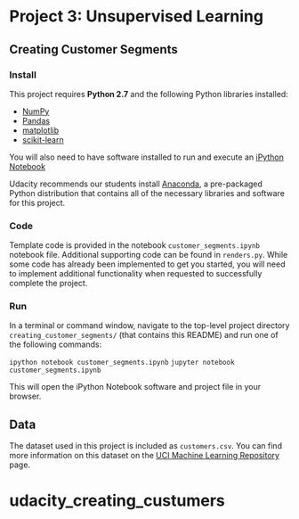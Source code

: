 # Project 3: Unsupervised Learning
## Creating Customer Segments

### Install

This project requires **Python 2.7** and the following Python libraries installed:

- [NumPy](http://www.numpy.org/)
- [Pandas](http://pandas.pydata.org)
- [matplotlib](http://matplotlib.org/)
- [scikit-learn](http://scikit-learn.org/stable/)

You will also need to have software installed to run and execute an [iPython Notebook](http://ipython.org/notebook.html)

Udacity recommends our students install [Anaconda](https://www.continuum.io/downloads), a pre-packaged Python distribution that contains all of the necessary libraries and software for this project. 

### Code

Template code is provided in the notebook `customer_segments.ipynb` notebook file. Additional supporting code can be found in `renders.py`. While some code has already been implemented to get you started, you will need to implement additional functionality when requested to successfully complete the project.

### Run

In a terminal or command window, navigate to the top-level project directory `creating_customer_segments/` (that contains this README) and run one of the following commands:

```ipython notebook customer_segments.ipynb```
```jupyter notebook customer_segments.ipynb```

This will open the iPython Notebook software and project file in your browser.

## Data

The dataset used in this project is included as `customers.csv`. You can find more information on this dataset on the [UCI Machine Learning Repository](https://archive.ics.uci.edu/ml/datasets/Wholesale+customers) page.
# udacity_creating_custumers
